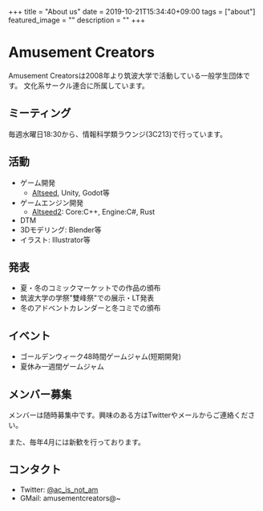 +++
title =  "About us"
date = 2019-10-21T15:34:40+09:00
tags = ["about"]
featured_image = ""
description = ""
+++

# Amusement Creators
Amusement Creatorsは2008年より筑波大学で活動している一般学生団体です。
文化系サークル連合に所属しています。

## ミーティング
毎週水曜日18:30から、情報科学類ラウンジ(3C213)で行っています。

## 活動
- ゲーム開発
   - [Altseed](https://altseed.github.io), Unity, Godot等
- ゲームエンジン開発
   - [Altseed2](https://github.com/altseed/altseed2): Core:C++, Engine:C#, Rust
- DTM
- 3Dモデリング: Blender等
- イラスト: Illustrator等

## 発表
- 夏・冬のコミックマーケットでの作品の頒布
- 筑波大学の学祭"雙峰祭"での展示・LT発表
- 冬のアドベントカレンダーと冬コミでの頒布

## イベント
- ゴールデンウィーク48時間ゲームジャム(短期開発)
- 夏休み一週間ゲームジャム

## メンバー募集
メンバーは随時募集中です。興味のある方はTwitterやメールからご連絡ください。

また、毎年4月には新歓を行っております。

## コンタクト
- Twitter: [@ac_is_not_am](https://twitter.com/ac_is_not_am)
- GMail: amusementcreators@~
